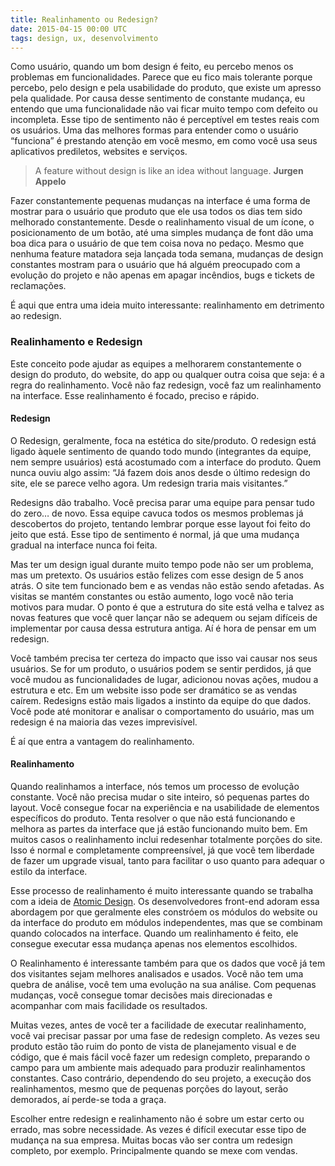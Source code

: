 ```yaml
---
title: Realinhamento ou Redesign?
date: 2015-04-15 00:00 UTC
tags: design, ux, desenvolvimento
---
```


Como usuário, quando um bom design é feito, eu percebo menos os problemas em funcionalidades. Parece que eu fico mais tolerante porque percebo, pelo design e pela usabilidade do produto, que existe um apresso pela qualidade. Por causa desse sentimento de constante mudança, eu entendo que uma funcionalidade não vai ficar muito tempo com defeito ou incompleta. Esse tipo de sentimento não é perceptível em testes reais com os usuários. Uma das melhores formas para entender como o usuário “funciona” é prestando atenção em você mesmo, em como você usa seus aplicativos prediletos, websites e serviços.

> A feature without design is like an idea without language.  **Jurgen Appelo**

Fazer constantemente pequenas mudanças na interface é uma forma de mostrar para o usuário que produto que ele usa todos os dias tem sido melhorado constantemente. Desde o realinhamento visual de um ícone, o posicionamento de um botão, até uma simples mudança de font dão uma boa dica para o usuário de que tem coisa nova no pedaço. Mesmo que nenhuma feature matadora seja lançada toda semana, mudanças de design constantes mostram para o usuário que há alguém preocupado com a evolução do projeto e não apenas em apagar incêndios, bugs e tickets de reclamações.

É aqui que entra uma ideia muito interessante: realinhamento em detrimento ao redesign.

### Realinhamento e Redesign

Este conceito pode ajudar as equipes a melhorarem constantemente o design do produto, do website, do app ou qualquer outra coisa que seja: é a regra do realinhamento. Você não faz redesign, você faz um realinhamento na interface. Esse realinhamento é focado, preciso e rápido.

#### Redesign

O Redesign, geralmente, foca na estética do site/produto. O redesign está ligado àquele sentimento de quando todo mundo (integrantes da equipe, nem sempre usuários) está acostumado com a interface do produto. Quem nunca ouviu algo assim: “Já fazem dois anos desde o último redesign do site, ele se parece velho agora. Um redesign traria mais visitantes.”

Redesigns dão trabalho. Você precisa parar uma equipe para pensar tudo do zero… de novo. Essa equipe cavuca todos os mesmos problemas já descobertos do projeto, tentando lembrar porque esse layout foi feito do jeito que está. Esse tipo de sentimento é normal, já que uma mudança gradual na interface nunca foi feita.

Mas ter um design igual durante muito tempo pode não ser um problema, mas um pretexto. Os usuários estão felizes com esse design de 5 anos atrás. O site tem funcionado bem e as vendas não estão sendo afetadas. As visitas se mantém constantes ou estão aumento, logo você não teria motivos para mudar. O ponto é que a estrutura do site está velha e talvez as novas features que você quer lançar não se adequem ou sejam difíceis de implementar por causa dessa estrutura antiga. Aí é hora de pensar em um redesign.

Você também precisa ter certeza do impacto que isso vai causar nos seus usuários. Se for um produto, o usuários podem se sentir perdidos, já que você mudou as funcionalidades de lugar, adicionou novas ações, mudou a estrutura e etc. Em um website isso pode ser dramático se as vendas caírem. Redesigns estão mais ligados a instinto da equipe do que dados. Você pode até monitorar e analisar o comportamento do usuário, mas um redesign é na maioria das vezes imprevisível.

É aí que entra a vantagem do realinhamento.

#### Realinhamento

Quando realinhamos a interface, nós temos um processo de evolução constante. Você não precisa mudar o site inteiro, só pequenas partes do layout. Você consegue focar na experiência e na usabilidade de elementos específicos do produto. Tenta resolver o que não está funcionando e melhora as partes da interface que já estão funcionando muito bem. Em muitos casos o realinhamento inclui redesenhar totalmente porções do site. Isso é normal e completamente compreensível, já que você tem liberdade de fazer um upgrade visual, tanto para facilitar o uso quanto para adequar o estilo da interface.

Esse processo de realinhamento é muito interessante quando se trabalha com a ideia de [Atomic Design](http://tableless.com.br/o-que-e-design-atomic/ "O que é Design Atômico?"). Os desenvolvedores front-end adoram essa abordagem por que geralmente eles constróem os módulos do website ou da interface do produto em módulos independentes, mas que se combinam quando colocados na interface. Quando um realinhamento é feito, ele consegue executar essa mudança apenas nos elementos escolhidos.

O Realinhamento é interessante também para que os dados que você já tem dos visitantes sejam melhores analisados e usados. Você não tem uma quebra de análise, você tem uma evolução na sua análise. Com pequenas mudanças, você consegue tomar decisões mais direcionadas e acompanhar com mais facilidade os resultados.

Muitas vezes, antes de você ter a facilidade de executar realinhamento, você vai precisar passar por uma fase de redesign completo. As vezes seu produto estão tão ruim do ponto de vista de planejamento visual e de código, que é mais fácil você fazer um redesign completo, preparando o campo para um ambiente mais adequado para produzir realinhamentos constantes. Caso contrário, dependendo do seu projeto, a execução dos realinhamentos, mesmo que de pequenas porções do layout, serão demorados, aí perde-se toda a graça.

Escolher entre redesign e realinhamento não é sobre um estar certo ou errado, mas sobre necessidade. As vezes é difícil executar esse tipo de mudança na sua empresa. Muitas bocas vão ser contra um redesign completo, por exemplo. Principalmente quando se mexe com vendas.
